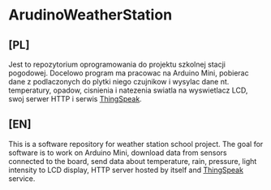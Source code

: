 # ArudinoWeatherStation

## [PL]
Jest to repozytorium oprogramowania do projektu szkolnej stacji pogodowej. Docelowo program ma pracowac na Arduino Mini, pobierac dane z podlaczonych do plytki niego czujnikow i wysylac dane nt. temperatury, opadow, cisnienia i natezenia swiatla na wyswietlacz LCD, swoj serwer HTTP i serwis [ThingSpeak](https://thingspeak.com/).

## [EN]
This is a software repository for weather station school project. The goal for software is to work on Arduino Mini, download data from sensors connected to the board, send data about temperature, rain, pressure, light intensity to LCD display, HTTP server hosted by itself and [ThingSpeak](https://thingspeak.com/) service.
